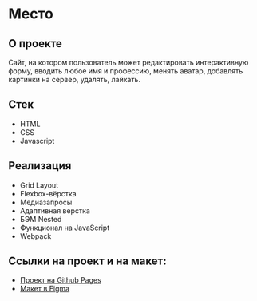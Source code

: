 # Место

## О проекте

Сайт, на котором пользователь может редактировать интерактивную форму, вводить любое имя и профессию, менять аватар, добавлять картинки на сервер, удалять, лайкать.

## Стек

* HTML
* CSS
* Javascript

## Реализация

* Grid Layout
* Flexbox-вёрстка
* Медиазапросы
* Адаптивная верстка
* БЭМ Nested
* Функционал на JavaScript
* Webpack

## Ссылки на проект и на макет:

* [Проект на Github Pages](https://ludmilavp.github.io/mesto/)
* [Макет в Figma](https://www.figma.com/file/2cn9N9jSkmxD84oJik7xL7/JavaScript.-Sprint-4?node-id=0%3A1)
